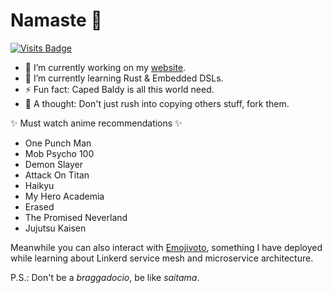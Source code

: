 # Namaste 👋

[![Visits Badge](https://badges.pufler.dev/visits/transhapHigsn/transhapHigsn)](https://badges.pufler.dev)

- 🔭 I’m currently working on my [website](https://www.higsn.tech).
- 🌱 I’m currently learning Rust & Embedded DSLs.
- ⚡ Fun fact: Caped Baldy is all this world need.
- 💬 A thought: Don't just rush into copying others stuff, fork them.

✨ Must watch anime recommendations ✨

- One Punch Man
- Mob Psycho 100
- Demon Slayer
- Attack On Titan
- Haikyu
- My Hero Academia
- Erased
- The Promised Neverland
- Jujutsu Kaisen

Meanwhile you can also interact with [Emojivoto](https://linkerd.higsn.tech), something I have deployed while learning about Linkerd service mesh and microservice architecture.

P.S.: Don't be a _braggadocio_, be like _saitama_.

<!--
**transhapHigsn/transhapHigsn** is a ✨ _special_ ✨ repository because its `README.md` (this file) appears on your GitHub profile.

Here are some ideas to get you started:

- 👯 I’m looking to collaborate on ...
- 🤔 I’m looking for help with ...
- 💬 Ask me about ...
- 📫 How to reach me: ...
- 😄 Pronouns: ...
- ⚡ Fun fact: ...
-->
